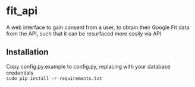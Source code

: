 # fit_api
A web interface to gain consent from a user, to obtain their Google Fit data from the API, such that it can be resurfaced more easily via API  

## Installation

Copy config.py.example to config.py, replacing with your database credentials  
`sudo pip install -r requirements.txt`  
